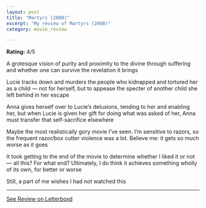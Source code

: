 ```yaml
---
layout: post
title: "Martyrs (2008)"
excerpt: "My review of Martyrs (2008)"
category: movie_review

---
```


**Rating:** 4/5

A grotesque vision of purity and proximity to the divine through suffering and whether one can survive the revelation it brings

Lucie tracks down and murders the people who kidnapped and tortured her as a child — not for herself, but to appease the specter of another child she left behind in her escape

Anna gives herself over to Lucie’s delusions, tending to her and enabling her, but when Lucie is given her gift for doing what was asked of her, Anna must transfer that self-sacrifice elsewhere

Maybe the most realistically gory movie I’ve seen. I’m sensitive to razors, so the frequent razor/box cutter violence was a lot. Believe me: it gets so much worse as it goes

It took getting to the end of the movie to determine whether I liked it or not — all this? For what end? Ultimately, I do think it achieves something wholly of its own, for better or worse

Still, a part of me wishes I had not watched this

<hr>

[See Review on Letterboxd](https://boxd.it/4mB0A3)
